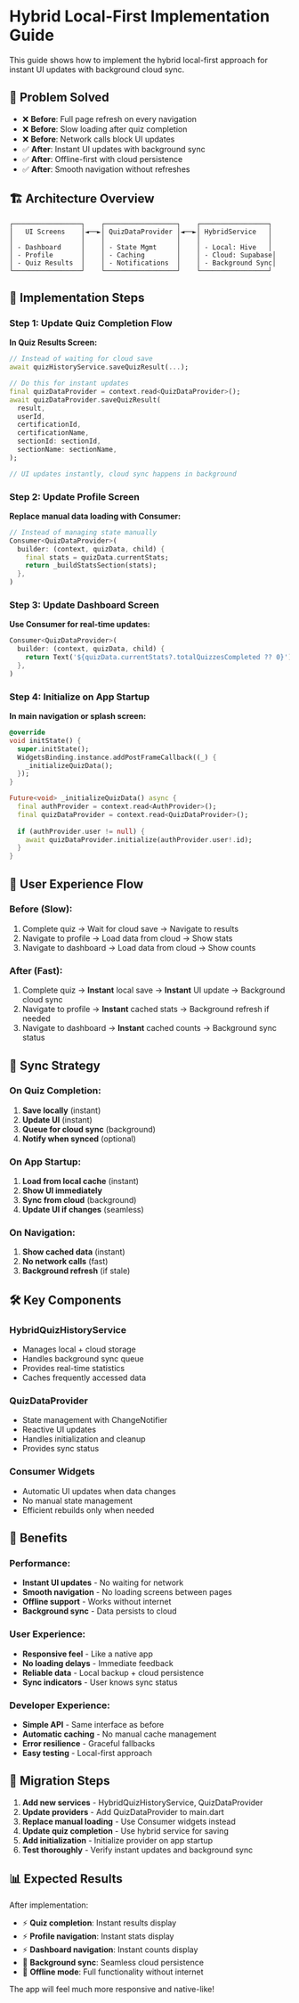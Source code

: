 # Hybrid Local-First Implementation Guide

This guide shows how to implement the hybrid local-first approach for instant UI updates with background cloud sync.

## 🎯 Problem Solved

- ❌ **Before**: Full page refresh on every navigation
- ❌ **Before**: Slow loading after quiz completion
- ❌ **Before**: Network calls block UI updates
- ✅ **After**: Instant UI updates with background sync
- ✅ **After**: Offline-first with cloud persistence
- ✅ **After**: Smooth navigation without refreshes

## 🏗️ Architecture Overview

```
┌─────────────────┐    ┌──────────────────┐    ┌─────────────────┐
│   UI Screens    │◄──►│ QuizDataProvider │◄──►│ HybridService   │
│                 │    │                  │    │                 │
│ - Dashboard     │    │ - State Mgmt     │    │ - Local: Hive   │
│ - Profile       │    │ - Caching        │    │ - Cloud: Supabase│
│ - Quiz Results  │    │ - Notifications  │    │ - Background Sync│
└─────────────────┘    └──────────────────┘    └─────────────────┘
```

## 🚀 Implementation Steps

### Step 1: Update Quiz Completion Flow

**In Quiz Results Screen:**
```dart
// Instead of waiting for cloud save
await quizHistoryService.saveQuizResult(...);

// Do this for instant updates
final quizDataProvider = context.read<QuizDataProvider>();
await quizDataProvider.saveQuizResult(
  result,
  userId,
  certificationId,
  certificationName,
  sectionId: sectionId,
  sectionName: sectionName,
);

// UI updates instantly, cloud sync happens in background
```

### Step 2: Update Profile Screen

**Replace manual data loading with Consumer:**
```dart
// Instead of managing state manually
Consumer<QuizDataProvider>(
  builder: (context, quizData, child) {
    final stats = quizData.currentStats;
    return _buildStatsSection(stats);
  },
)
```

### Step 3: Update Dashboard Screen

**Use Consumer for real-time updates:**
```dart
Consumer<QuizDataProvider>(
  builder: (context, quizData, child) {
    return Text('${quizData.currentStats?.totalQuizzesCompleted ?? 0}');
  },
)
```

### Step 4: Initialize on App Startup

**In main navigation or splash screen:**
```dart
@override
void initState() {
  super.initState();
  WidgetsBinding.instance.addPostFrameCallback((_) {
    _initializeQuizData();
  });
}

Future<void> _initializeQuizData() async {
  final authProvider = context.read<AuthProvider>();
  final quizDataProvider = context.read<QuizDataProvider>();
  
  if (authProvider.user != null) {
    await quizDataProvider.initialize(authProvider.user!.id);
  }
}
```

## 📱 User Experience Flow

### Before (Slow):
1. Complete quiz → Wait for cloud save → Navigate to results
2. Navigate to profile → Load data from cloud → Show stats
3. Navigate to dashboard → Load data from cloud → Show counts

### After (Fast):
1. Complete quiz → **Instant** local save → **Instant** UI update → Background cloud sync
2. Navigate to profile → **Instant** cached stats → Background refresh if needed
3. Navigate to dashboard → **Instant** cached counts → Background sync status

## 🔄 Sync Strategy

### On Quiz Completion:
1. **Save locally** (instant)
2. **Update UI** (instant)
3. **Queue for cloud sync** (background)
4. **Notify when synced** (optional)

### On App Startup:
1. **Load from local cache** (instant)
2. **Show UI immediately**
3. **Sync from cloud** (background)
4. **Update UI if changes** (seamless)

### On Navigation:
1. **Show cached data** (instant)
2. **No network calls** (fast)
3. **Background refresh** (if stale)

## 🛠️ Key Components

### HybridQuizHistoryService
- Manages local + cloud storage
- Handles background sync queue
- Provides real-time statistics
- Caches frequently accessed data

### QuizDataProvider
- State management with ChangeNotifier
- Reactive UI updates
- Handles initialization and cleanup
- Provides sync status

### Consumer Widgets
- Automatic UI updates when data changes
- No manual state management
- Efficient rebuilds only when needed

## 🎯 Benefits

### Performance:
- **Instant UI updates** - No waiting for network
- **Smooth navigation** - No loading screens between pages
- **Offline support** - Works without internet
- **Background sync** - Data persists to cloud

### User Experience:
- **Responsive feel** - Like a native app
- **No loading delays** - Immediate feedback
- **Reliable data** - Local backup + cloud persistence
- **Sync indicators** - User knows sync status

### Developer Experience:
- **Simple API** - Same interface as before
- **Automatic caching** - No manual cache management
- **Error resilience** - Graceful fallbacks
- **Easy testing** - Local-first approach

## 🔧 Migration Steps

1. **Add new services** - HybridQuizHistoryService, QuizDataProvider
2. **Update providers** - Add QuizDataProvider to main.dart
3. **Replace manual loading** - Use Consumer widgets instead
4. **Update quiz completion** - Use hybrid service for saving
5. **Add initialization** - Initialize provider on app startup
6. **Test thoroughly** - Verify instant updates and background sync

## 📊 Expected Results

After implementation:
- ⚡ **Quiz completion**: Instant results display
- ⚡ **Profile navigation**: Instant stats display  
- ⚡ **Dashboard navigation**: Instant counts display
- 🔄 **Background sync**: Seamless cloud persistence
- 📱 **Offline mode**: Full functionality without internet

The app will feel much more responsive and native-like!